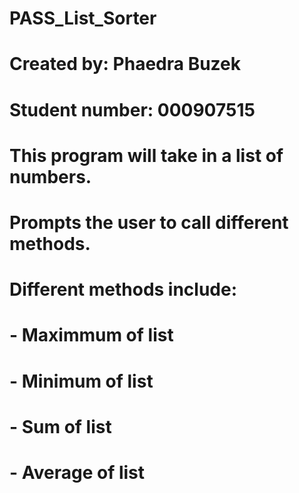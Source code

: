 # PASS_List_Sorter
# Created by: Phaedra Buzek
# Student number: 000907515

# This program will take in a list of numbers.
# Prompts the user to call different methods.
# Different methods include:
#     - Maximmum of list
#     - Minimum of list
#     - Sum of list
#     - Average of list

